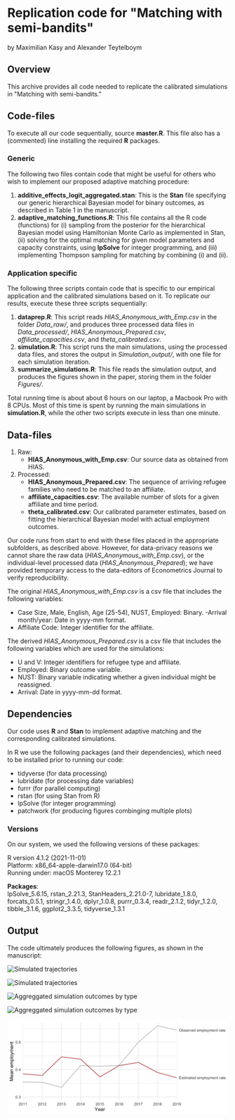 # Replication code for "Matching with semi-bandits"
by Maximilian Kasy and Alexander Teytelboym


## Overview

This archive provides all code needed to replicate the calibrated simulations in "Matching with semi-bandits."

## Code-files

To execute all our code sequentially, source **master.R**. 
This file also has a (commented) line installing the required **R** packages.

### Generic

The following two files contain code that might be useful for others who wish to implement our proposed adaptive matching procedure:

1. **additive_effects_logit_aggregated.stan**: This is the **Stan** file specifying  our generic hierarchical Bayesian model for binary outcomes, as described in Table 1 in the manuscript.
1. **adaptive_matching_functions.R**: This file contains all the R code (functions) for (i) sampling from the posterior for the hierarchical Bayesian model using Hamiltonian Monte Carlo as implemented in Stan, 
(ii) solving for the optimal matching for given model parameters and capacity constraints, using **lpSolve** for integer programming, and 
(iii) implementing Thompson sampling for matching by combining (i) and (ii).
 

### Application specific

The following three scripts contain code that is specific to our empirical application and the calibrated simulations based on it. To replicate our results, execute these three scripts sequentially:

1. **dataprep.R**: This script reads *HIAS_Anonymous_with_Emp.csv* in the folder *Data_raw/*, and produces three processed data files in *Data_processed/*, *HIAS_Anonymous_Prepared.csv*, *affiliate_capacities.csv*, and *theta_calibrated.csv*.
1. **simulation.R**: This script runs the main simulations, using the processed data files, and stores the output in *Simulation_output/*, with one file for each simulation iteration.
1. **summarize_simulations.R**: This file reads the simulation output, and produces the figures shown in the paper, storing them in the folder *Figures/*.

Total running time is about about 6 hours on our laptop, a Macbook Pro with 8 CPUs. Most of this time is spent by running the main simulations in **simulation.R**, while the other two scripts execute in less than one minute.


## Data-files


1. Raw:
    - **HIAS_Anonymous_with_Emp.csv**: Our source data as obtained from HIAS.
2. Processed:
    - **HIAS_Anonymous_Prepared.csv**: The sequence of arriving refugee families who need to be matched to an affiliate.
    - **affiliate_capacities.csv**: The available number of slots for a given affiliate and time period.
    - **theta_calibrated.csv**: Our calibrated parameter estimates, based on fitting the hierarchical Bayesian model with actual employment outcomes. 


Our code runs from start to end with these files placed in the appropriate subfolders, as described above.
However, for data-privacy reasons we cannot share the raw data (*HIAS_Anonymous_with_Emp.csv*), or the individual-level processed data (*HIAS_Anonymous_Prepared*); we have provided temporary access to the data-editors of Econometrics Journal to verify reproducibility.

The original *HIAS_Anonymous_with_Emp.csv* is a csv file that includes the following variables:

- Case Size, Male, English, Age (25-54), NUST, Employed: Binary.
-Arrival month/year: Date in yyyy-mm format.
- Affiliate Code: Integer identifier for the affiliate.

The derived *HIAS_Anonymous_Prepared.csv* is a csv file that includes the following variables which are used for the simulations:

- U and V: Integer identifiers for refugee type and affiliate.
- Employed: Binary outcome variable. 
- NUST: Binary variable indicating whether a given individual might be reassigned.
- Arrival: Date in yyyy-mm-dd format.

## Dependencies

Our code uses **R** and **Stan** to implement adaptive matching and the corresponding calibrated simulations.

In R we use the following packages (and their dependencies), which need to be installed prior to running our code:
- tidyverse (for data processing)
- lubridate (for processing date variables)
- furrr (for parallel computing)
- rstan (for using Stan from R)
- lpSolve (for integer programming)
- patchwork (for producing figures combinging multiple plots)

### Versions
On our system, we used the following versions of these packages:

R version 4.1.2 (2021-11-01)  
Platform: x86_64-apple-darwin17.0 (64-bit)  
Running under: macOS Monterey 12.2.1
  
**Packages**:  
lpSolve_5.6.15, rstan_2.21.3, StanHeaders_2.21.0-7,
lubridate_1.8.0, forcats_0.5.1, stringr_1.4.0, 
dplyr_1.0.8,    purrr_0.3.4,    readr_2.1.2,
tidyr_1.2.0,    tibble_3.1.6,   ggplot2_3.3.5,
tidyverse_1.3.1


## Output

The code ultimately produces the following figures, as shown in the manuscript:

![Simulated trajectories](Figures/Simulated_expected_trajectories.png?raw=true)

![Simulated trajectories](Figures/Simulated_expected_trajectories_bytype.png?raw=true)

![Aggreggated simulation outcomes by type](Figures/Aggregate_bytype_casecount.png?raw=true)

![Aggreggated simulation outcomes by type](Figures/Aggregate_by_affiliate.png?raw=true)

![Aggreggated simulation outcomes by type](Figures/Realized_and_expected_trajectories.png?raw=true)


